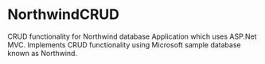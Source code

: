 # NorthwindCRUD
CRUD functionality for Northwind database
Application which uses ASP.Net MVC. Implements CRUD functionality using Microsoft sample database known as Northwind.
